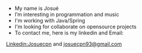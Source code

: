 - My name is Josué
- I’m interesting in programmation and music
- I'm working with Java/Spring
- I'm looking for collaborate on opensource projects
- To contact me, here is my linkedin and Email: 

[Linkedin:Josuecpn](https://www.linkedin.com/in/josu%C3%A9-cordeiro-pinto-neto-097128122/) and josuecpn93@gmail.com
